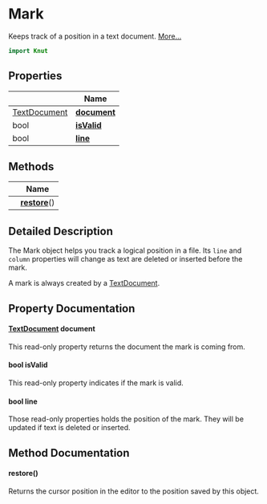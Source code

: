 # Mark

Keeps track of a position in a text document. [More...](#detailed-description)

```qml
import Knut
```

## Properties

| | Name |
|-|-|
|[TextDocument](../knut/textdocument.md)|**[document](#document)**|
|bool|**[isValid](#isValid)**|
|bool|**[line](#line)**|

## Methods

| | Name |
|-|-|
||**[restore](#restore)**()|

## Detailed Description

The Mark object helps you track a logical position in a file.
Its `line` and `column` properties will change as text are deleted or inserted before the mark.

A mark is always created by a [TextDocument](textdocument.md).

## Property Documentation

#### <a name="document"></a>[TextDocument](../knut/textdocument.md) **document**

This read-only property returns the document the mark is coming from.

#### <a name="isValid"></a>bool **isValid**

This read-only property indicates if the mark is valid.

#### <a name="line"></a>bool **line**

Those read-only properties holds the position of the mark. They will be updated if text is
deleted or inserted.

## Method Documentation

#### <a name="restore"></a>**restore**()

Returns the cursor position in the editor to the position saved by this object.
